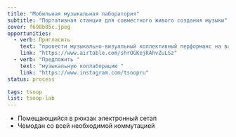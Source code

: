 ```yaml
---
title: "Мобильная музыкальная лаборатория"
subtitle: "Портативная станция для совместного живого создания музыки"
cover: f698b85c.jpeg
opportunities:
  - verb: Пригласить
    text: "провести музыкально-визуальный коллективный перформанс на вашей площадке"
    link: "https://www.airtable.com/shrOGKejKAhvZuLSz"
  - verb: "Предложить "
    text: "музыкальную коллаборацию "
    link: "https://www.instagram.com/tsoopru"
status: process

tags: tsoop
list: tsoop-lab
---
```


- Помещающийся в рюкзак электронный сетап
- Чемодан со всей необходимой коммутацией
